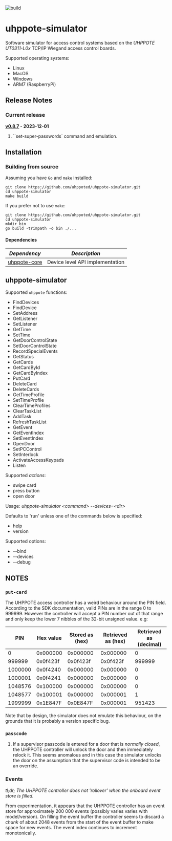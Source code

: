  ![build](https://github.com/uhppoted/uhppote-simulator/workflows/build/badge.svg)

# uhppote-simulator

Software simulator for access control systems based on the *UHPPOTE UT0311-L0x* TCP/IP Wiegand access control boards. 

Supported operating systems:
- Linux
- MacOS
- Windows
- ARM7 (RaspberryPi)

## Release Notes

### Current release

**[v0.8.7](https://github.com/uhppoted/uhppote-simulator/releases/tag/v0.8.7) - 2023-12-01**

1. ``set-super-passwords` command and emulation.

## Installation

### Building from source

Assuming you have `Go` and `make` installed:

```
git clone https://github.com/uhppoted/uhppote-simulator.git
cd uhppote-simulator
make build
```

If you prefer not to use `make`:
```
git clone https://github.com/uhppoted/uhppote-simulator.git
cd uhppote-simulator
mkdir bin
go build -trimpath -o bin ./...
```

#### Dependencies

| *Dependency*                                             | *Description*                                          |
| -------------------------------------------------------- | ------------------------------------------------------ |
| [uhppote-core](https://github.com/uhppoted/uhppote-core) | Device level API implementation                        |


## uhppote-simulator

Supported `uhppote` functions:
- FindDevices
- FindDevice
- SetAddress
- GetListener
- SetListener
- GetTime
- SetTime
- GetDoorControlState
- SetDoorControlState
- RecordSpecialEvents
- GetStatus
- GetCards
- GetCardById
- GetCardByIndex
- PutCard
- DeleteCard
- DeleteCards
- GetTimeProfile
- SetTimeProfile
- ClearTimeProfiles
- ClearTaskList
- AddTask
- RefreshTaskList
- GetEvent
- GetEventIndex
- SetEventIndex
- OpenDoor
- SetPCControl
- SetInterlock
- ActivateAccessKeypads
- Listen

Supported _actions_:
- swipe card
- press button
- open door

Usage: *uhppote-simulator \<command\> --devices=\<dir\>*

Defaults to 'run' unless one of the commands below is specified: 

- help
- version

Supported options:
- --bind <IP address to bind to>
- --devices <directory path for device files>
- --debug

## NOTES

### `put-card`

The UHPPOTE access controller has a weird behaviour around the PIN field. According to the SDK 
documentation, valid PINs are in the range 0 to 999999. However the controller will accept a 
PIN number out of that range and only keep the lower 7 nibbles of the 32-bit unsigned value.
e.g:

| PIN     | Hex value | Stored as (hex) | Retrieved as (hex) | Retrieved as (decimal) |
|---------|-----------|-----------------|--------------------|------------------------|
| 0       | 0x000000  | 0x000000        | 0x000000           | 0                      |
| 999999  | 0x0f423f  | 0x0f423f        | 0x0f423f           | 999999                 |
| 1000000 | 0x0f4240  | 0x000000        | 0x000000           | 0                      |
| 1000001 | 0x0f4241  | 0x000000        | 0x000000           | 0                      |
| 1048576 | 0x100000  | 0x000000        | 0x000000           | 0                      |
| 1048577 | 0x100001  | 0x000000        | 0x000001           | 1                      |
| 1999999 | 0x1E847F  | 0x0E847F        | 0x000001           | 951423                 |

Note that by design, the simulator does not emulate this behaviour, on the grounds that it is probably a 
version specific bug.

### `passcode`

1. If a supervisor passcode is entered for a door that is _normally closed_, the UHPPOTE controller will
   unlock the door and then immediately relock it. This seems anomalous and in this case the simulator 
   unlocks the door on the assumption that the supervisor code is intended to be an override.

### Events

_tl;dr; The UHPPOTE controller does not 'rollover' when the onboard event store is filled._

From experimentation, it appears that the UHPPOTE controller has an event store for approximately 200 000 events
(possibly varies varies with model/version). On filling the event buffer the controller seems to discard a _chunk_
of about 2048 events from the start of the event buffer to make space for new events. The event index continues to
increment monotonically.



